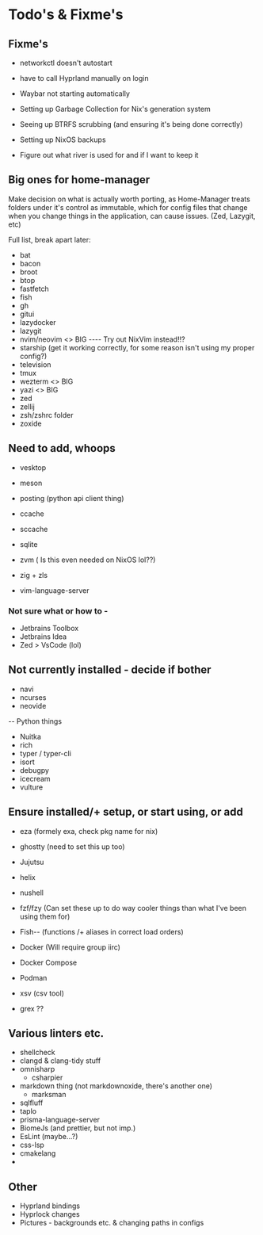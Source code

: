 # Todo's & Fixme's

## Fixme's

- networkctl doesn't autostart
- have to call Hyprland manually on login
- Waybar not starting automatically
- Setting up Garbage Collection for Nix's generation system
- Seeing up BTRFS scrubbing (and ensuring it's being done correctly)
- Setting up NixOS backups 

- Figure out what river is used for and if I want to keep it

## Big ones for home-manager

Make decision on what is actually worth porting, as Home-Manager
treats folders under it's control as immutable, which for config files
that change when you change things in the application, can cause issues.
(Zed, Lazygit, etc)

Full list, break apart later:

- bat
- bacon
- broot
- btop
- fastfetch
- fish
- gh
- gitui
- lazydocker
- lazygit
- nvim/neovim <> BIG ---- Try out NixVim instead!!?
- starship (get it working correctly, for some reason isn't using my proper config?)
- television
- tmux
- wezterm <> BIG
- yazi <> BIG
- zed
- zellij
- zsh/zshrc folder
- zoxide

## Need to add, whoops

- vesktop
- meson
- posting (python api client thing)
- ccache
- sccache
- sqlite

- zvm ( Is this even needed on NixOS lol??)
- zig + zls
- vim-language-server

### Not sure what or how to -

- Jetbrains Toolbox
- Jetbrains Idea
- Zed > VsCode (lol)

## Not currently installed - decide if bother

- navi
- ncurses
- neovide

-- Python things

- Nuitka
- rich
- typer / typer-cli
- isort
- debugpy
- icecream
- vulture

## Ensure installed/+ setup, or start using, or add

- eza (formely exa, check pkg name for nix)

- ghostty (need to set this up too)
- Jujutsu
- helix
- nushell
- fzf/fzy (Can set these up to do way cooler things than what I've been using them for)
- Fish-- (functions /+ aliases in correct load orders)
- Docker (Will require group iirc)
- Docker Compose
- Podman

- xsv (csv tool)
- grex ??

## Various linters etc.

- shellcheck
- clangd & clang-tidy stuff
- omnisharp
  - csharpier
- markdown thing (not markdownoxide, there's another one)
  - marksman
- sqlfluff
- taplo
- prisma-language-server
- BiomeJs (and prettier, but not imp.)
- EsLint (maybe...?)
- css-lsp
- cmakelang
-

## Other

- Hyprland bindings
- Hyprlock changes
- Pictures - backgrounds etc. & changing paths in configs
